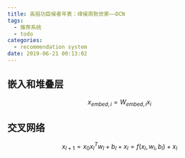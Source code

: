 ```yaml
---
title: 高祖功臣侯者年表：绛侯周勃世家——DCN
tags:
  - 推荐系统
  - todo
categories:
  - recommendation system
date: 2019-06-21 00:13:02
---
```


## 嵌入和堆叠层

$$
x_{e m b e d, i}=W_{e m b e d, i} x_{i}
$$

## 交叉网络

$$
x_{l+1}=x_{0} x_{l}^{T} w_{l}+b_{l}+x_{l}=f\left(x_{l}, w_{l}, b_{l}\right)+x_{l}
$$


